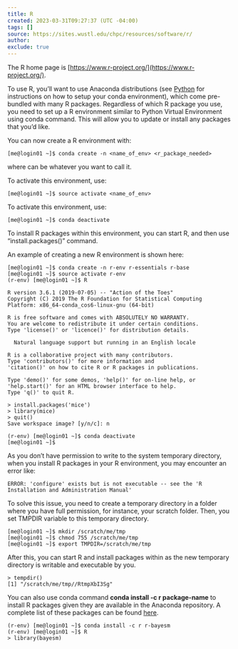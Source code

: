 ```yaml
---
title: R
created: 2023-03-31T09:27:37 (UTC -04:00)
tags: []
source: https://sites.wustl.edu/chpc/resources/software/r/
author:
exclude: true
---
```


The R home page is [https://www.r-project.org/](https://www.r-project.org/).

To use R, you’ll want to use Anaconda distributions (see [Python](python.md) for instructions on how to setup your conda environment), which come pre-bundled with many R packages. Regardless of which R package you use, you need to set up a R environment similar to Python Virtual Environment using conda command. This will allow you to update or install any packages that you’d like.

You can now create a R environment with:

```
[me@login01 ~]$ conda create -n <name_of_env> <r_package_needed>
```

where can be whatever you want to call it.

To activate this environment, use:

```
[me@login01 ~]$ source activate <name_of_env>
```

To activate this environment, use:

```
[me@login01 ~]$ conda deactivate
```

To install R packages within this environment, you can start R, and then use “install.packages()” command.

An example of creating a new R environment is shown here:

```
[me@login01 ~]$ conda create -n r-env r-essentials r-base
[me@login01 ~]$ source activate r-env
(r-env) [me@login01 ~]$ R

R version 3.6.1 (2019-07-05) -- "Action of the Toes"
Copyright (C) 2019 The R Foundation for Statistical Computing
Platform: x86_64-conda_cos6-linux-gnu (64-bit)

R is free software and comes with ABSOLUTELY NO WARRANTY.
You are welcome to redistribute it under certain conditions.
Type 'license()' or 'licence()' for distribution details.

  Natural language support but running in an English locale

R is a collaborative project with many contributors.
Type 'contributors()' for more information and
'citation()' on how to cite R or R packages in publications.

Type 'demo()' for some demos, 'help()' for on-line help, or
'help.start()' for an HTML browser interface to help.
Type 'q()' to quit R.

> install.packages('mice')
> library(mice)
> quit()
Save workspace image? [y/n/c]: n

(r-env) [me@login01 ~]$ conda deactivate
[me@login01 ~]$
```

As you don’t have permission to write to the system temporary directory, when you install R packages in your R environment, you may encounter an error like:

```
ERROR: 'configure' exists but is not executable -- see the 'R Installation and Administration Manual'
```

To solve this issue, you need to create a temporary directory in a folder where you have full permission, for instance, your scratch folder. Then, you set TMPDIR variable to this temporary directory.

```
[me@login01 ~]$ mkdir /scratch/me/tmp
[me@login01 ~]$ chmod 755 /scratch/me/tmp
[me@login01 ~]$ export TMPDIR=/scratch/me/tmp
```

After this, you can start R and install packages within as the new temporary directory is writable and executable by you.

```
> tempdir()
[1] "/scratch/me/tmp//RtmpXbI3Sg"
```

You can also use conda command **conda install -c r package-name** to install R packages given they are available in the Anaconda repository. A complete list of these packages can be found [here](https://docs.anaconda.com/anaconda/packages/r-language-pkg-docs/).

```
(r-env) [me@login01 ~]$ conda install -c r r-bayesm
(r-env) [me@login01 ~]$ R
> library(bayesm)
```
